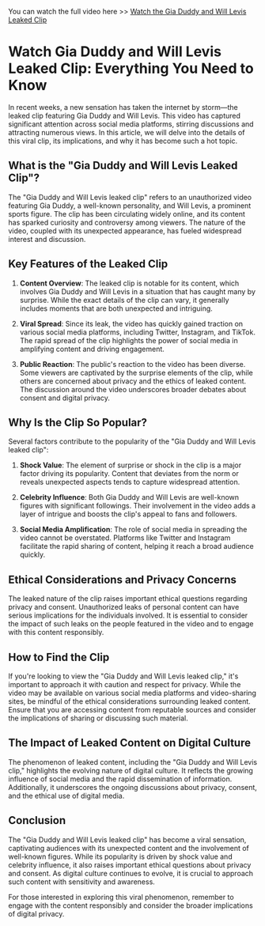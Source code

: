 You can watch the full video here >> [Watch the Gia Duddy and Will Levis Leaked Clip](https://viral.cinematiq.top/viral-vids/?vid=gia-duddy-will-levis)

# Watch Gia Duddy and Will Levis Leaked Clip: Everything You Need to Know

In recent weeks, a new sensation has taken the internet by storm—the leaked clip featuring Gia Duddy and Will Levis. This video has captured significant attention across social media platforms, stirring discussions and attracting numerous views. In this article, we will delve into the details of this viral clip, its implications, and why it has become such a hot topic.

## What is the "Gia Duddy and Will Levis Leaked Clip"?

The "Gia Duddy and Will Levis leaked clip" refers to an unauthorized video featuring Gia Duddy, a well-known personality, and Will Levis, a prominent sports figure. The clip has been circulating widely online, and its content has sparked curiosity and controversy among viewers. The nature of the video, coupled with its unexpected appearance, has fueled widespread interest and discussion.

## Key Features of the Leaked Clip

1. **Content Overview**: The leaked clip is notable for its content, which involves Gia Duddy and Will Levis in a situation that has caught many by surprise. While the exact details of the clip can vary, it generally includes moments that are both unexpected and intriguing.

2. **Viral Spread**: Since its leak, the video has quickly gained traction on various social media platforms, including Twitter, Instagram, and TikTok. The rapid spread of the clip highlights the power of social media in amplifying content and driving engagement.

3. **Public Reaction**: The public's reaction to the video has been diverse. Some viewers are captivated by the surprise elements of the clip, while others are concerned about privacy and the ethics of leaked content. The discussion around the video underscores broader debates about consent and digital privacy.

## Why Is the Clip So Popular?

Several factors contribute to the popularity of the "Gia Duddy and Will Levis leaked clip":

1. **Shock Value**: The element of surprise or shock in the clip is a major factor driving its popularity. Content that deviates from the norm or reveals unexpected aspects tends to capture widespread attention.

2. **Celebrity Influence**: Both Gia Duddy and Will Levis are well-known figures with significant followings. Their involvement in the video adds a layer of intrigue and boosts the clip's appeal to fans and followers.

3. **Social Media Amplification**: The role of social media in spreading the video cannot be overstated. Platforms like Twitter and Instagram facilitate the rapid sharing of content, helping it reach a broad audience quickly.

## Ethical Considerations and Privacy Concerns

The leaked nature of the clip raises important ethical questions regarding privacy and consent. Unauthorized leaks of personal content can have serious implications for the individuals involved. It is essential to consider the impact of such leaks on the people featured in the video and to engage with this content responsibly.

## How to Find the Clip

If you're looking to view the "Gia Duddy and Will Levis leaked clip," it's important to approach it with caution and respect for privacy. While the video may be available on various social media platforms and video-sharing sites, be mindful of the ethical considerations surrounding leaked content. Ensure that you are accessing content from reputable sources and consider the implications of sharing or discussing such material.

## The Impact of Leaked Content on Digital Culture

The phenomenon of leaked content, including the "Gia Duddy and Will Levis clip," highlights the evolving nature of digital culture. It reflects the growing influence of social media and the rapid dissemination of information. Additionally, it underscores the ongoing discussions about privacy, consent, and the ethical use of digital media.

## Conclusion

The "Gia Duddy and Will Levis leaked clip" has become a viral sensation, captivating audiences with its unexpected content and the involvement of well-known figures. While its popularity is driven by shock value and celebrity influence, it also raises important ethical questions about privacy and consent. As digital culture continues to evolve, it is crucial to approach such content with sensitivity and awareness.

For those interested in exploring this viral phenomenon, remember to engage with the content responsibly and consider the broader implications of digital privacy.
